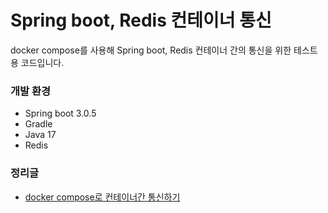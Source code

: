 # Spring boot, Redis 컨테이너 통신
docker compose를 사용해 Spring boot, Redis 컨테이너 간의 통신을 위한 테스트용 코드입니다.

### 개발 환경
* Spring boot 3.0.5
* Gradle
* Java 17
* Redis

### 정리글
* [docker compose로 컨테이너간 통신하기](https://github.com/twoosky/infra-study/blob/main/Docker/Docker%20Compose%20%EC%82%AC%EC%9A%A9%20%EC%9D%B4%EC%9C%A0.md)
